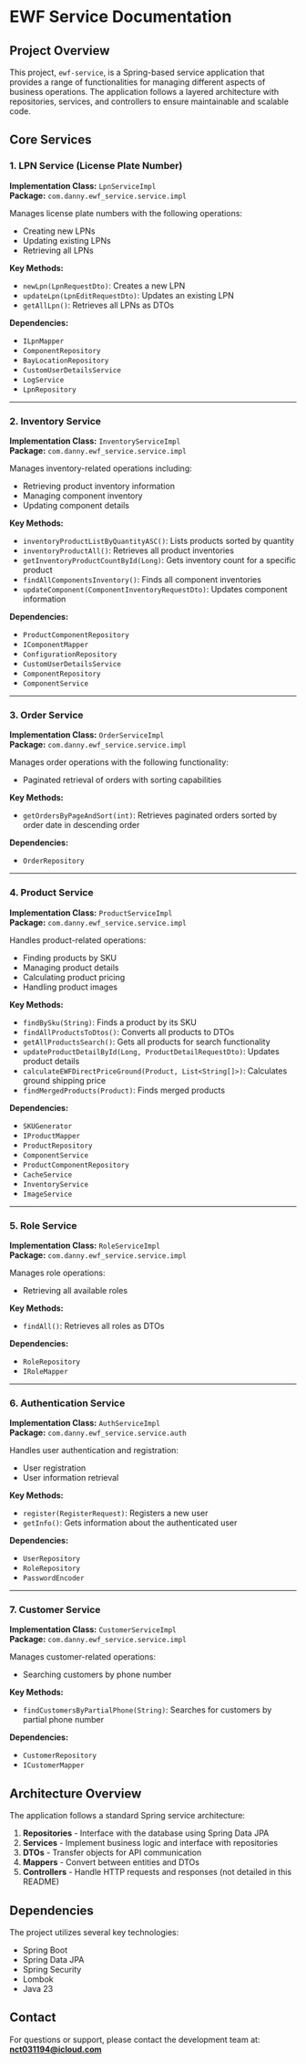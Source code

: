 # EWF Service Documentation

## Project Overview

This project, `ewf-service`, is a Spring-based service application that provides a range of functionalities for managing different aspects of business operations. The application follows a layered architecture with repositories, services, and controllers to ensure maintainable and scalable code.

## Core Services

### 1. LPN Service (License Plate Number)

**Implementation Class:** `LpnServiceImpl`  
**Package:** `com.danny.ewf_service.service.impl`

Manages license plate numbers with the following operations:
- Creating new LPNs
- Updating existing LPNs
- Retrieving all LPNs

**Key Methods:**
- `newLpn(LpnRequestDto)`: Creates a new LPN
- `updateLpn(LpnEditRequestDto)`: Updates an existing LPN
- `getAllLpn()`: Retrieves all LPNs as DTOs

**Dependencies:**
- `ILpnMapper`
- `ComponentRepository`
- `BayLocationRepository`
- `CustomUserDetailsService`
- `LogService`
- `LpnRepository`

---

### 2. Inventory Service

**Implementation Class:** `InventoryServiceImpl`  
**Package:** `com.danny.ewf_service.service.impl`

Manages inventory-related operations including:
- Retrieving product inventory information
- Managing component inventory
- Updating component details

**Key Methods:**
- `inventoryProductListByQuantityASC()`: Lists products sorted by quantity
- `inventoryProductAll()`: Retrieves all product inventories
- `getInventoryProductCountById(Long)`: Gets inventory count for a specific product
- `findAllComponentsInventory()`: Finds all component inventories
- `updateComponent(ComponentInventoryRequestDto)`: Updates component information

**Dependencies:**
- `ProductComponentRepository`
- `IComponentMapper`
- `ConfigurationRepository`
- `CustomUserDetailsService`
- `ComponentRepository`
- `ComponentService`

---

### 3. Order Service

**Implementation Class:** `OrderServiceImpl`  
**Package:** `com.danny.ewf_service.service.impl`

Manages order operations with the following functionality:
- Paginated retrieval of orders with sorting capabilities

**Key Methods:**
- `getOrdersByPageAndSort(int)`: Retrieves paginated orders sorted by order date in descending order

**Dependencies:**
- `OrderRepository`

---

### 4. Product Service

**Implementation Class:** `ProductServiceImpl`  
**Package:** `com.danny.ewf_service.service.impl`

Handles product-related operations:
- Finding products by SKU
- Managing product details
- Calculating product pricing
- Handling product images

**Key Methods:**
- `findBySku(String)`: Finds a product by its SKU
- `findAllProductsToDtos()`: Converts all products to DTOs
- `getAllProductsSearch()`: Gets all products for search functionality
- `updateProductDetailById(Long, ProductDetailRequestDto)`: Updates product details
- `calculateEWFDirectPriceGround(Product, List<String[]>)`: Calculates ground shipping price
- `findMergedProducts(Product)`: Finds merged products

**Dependencies:**
- `SKUGenerator`
- `IProductMapper`
- `ProductRepository`
- `ComponentService`
- `ProductComponentRepository`
- `CacheService`
- `InventoryService`
- `ImageService`

---

### 5. Role Service

**Implementation Class:** `RoleServiceImpl`  
**Package:** `com.danny.ewf_service.service.impl`

Manages role operations:
- Retrieving all available roles

**Key Methods:**
- `findAll()`: Retrieves all roles as DTOs

**Dependencies:**
- `RoleRepository`
- `IRoleMapper`

---

### 6. Authentication Service

**Implementation Class:** `AuthServiceImpl`  
**Package:** `com.danny.ewf_service.service.auth`

Handles user authentication and registration:
- User registration
- User information retrieval

**Key Methods:**
- `register(RegisterRequest)`: Registers a new user
- `getInfo()`: Gets information about the authenticated user

**Dependencies:**
- `UserRepository`
- `RoleRepository`
- `PasswordEncoder`

---

### 7. Customer Service

**Implementation Class:** `CustomerServiceImpl`  
**Package:** `com.danny.ewf_service.service.impl`

Manages customer-related operations:
- Searching customers by phone number

**Key Methods:**
- `findCustomersByPartialPhone(String)`: Searches for customers by partial phone number

**Dependencies:**
- `CustomerRepository`
- `ICustomerMapper`

## Architecture Overview

The application follows a standard Spring service architecture:

1. **Repositories** - Interface with the database using Spring Data JPA
2. **Services** - Implement business logic and interface with repositories
3. **DTOs** - Transfer objects for API communication
4. **Mappers** - Convert between entities and DTOs
5. **Controllers** - Handle HTTP requests and responses (not detailed in this README)

## Dependencies

The project utilizes several key technologies:
- Spring Boot
- Spring Data JPA
- Spring Security
- Lombok
- Java 23

## Contact

For questions or support, please contact the development team at: **nct031194@icloud.com**
